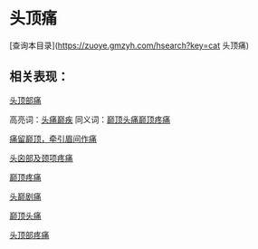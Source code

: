 # 头顶痛
[查询本目录](https://zuoye.gmzyh.com/hsearch?key=cat 头顶痛)

## 相关表现：

[头顶部痛](https://zuoye.gmzyh.com/search?key=头顶部痛)
高亮词：[头痛巅疾](https://zuoye.gmzyh.com/search?key=头痛巅疾)  同义词：[巅顶头痛](https://zuoye.gmzyh.com/search?key=巅顶头痛)[巅顶疼痛](https://zuoye.gmzyh.com/search?key=巅顶疼痛)
[痛留巅顶，牵引眉间作痛](https://zuoye.gmzyh.com/search?key=痛留巅顶，牵引眉间作痛)
[头囟部及颈项疼痛](https://zuoye.gmzyh.com/search?key=头囟部及颈项疼痛)
[巅顶疼痛](https://zuoye.gmzyh.com/search?key=巅顶疼痛)
[头巅剧痛](https://zuoye.gmzyh.com/search?key=头巅剧痛)
[巅顶头痛](https://zuoye.gmzyh.com/search?key=巅顶头痛)
[头顶部疼痛](https://zuoye.gmzyh.com/search?key=头顶部疼痛)